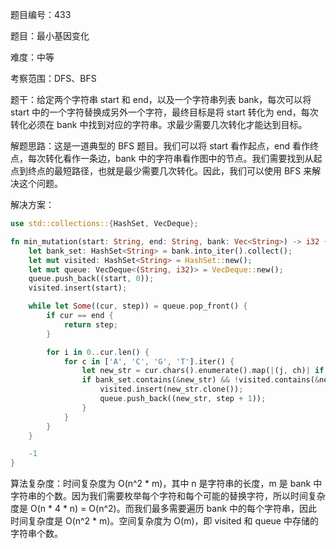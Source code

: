 题目编号：433

题目：最小基因变化

难度：中等

考察范围：DFS、BFS

题干：给定两个字符串 start 和 end，以及一个字符串列表 bank，每次可以将 start 中的一个字符替换成另外一个字符，最终目标是将 start 转化为 end，每次转化必须在 bank 中找到对应的字符串。求最少需要几次转化才能达到目标。

解题思路：这是一道典型的 BFS 题目。我们可以将 start 看作起点，end 看作终点，每次转化看作一条边，bank 中的字符串看作图中的节点。我们需要找到从起点到终点的最短路径，也就是最少需要几次转化。因此，我们可以使用 BFS 来解决这个问题。

解决方案：

```rust
use std::collections::{HashSet, VecDeque};

fn min_mutation(start: String, end: String, bank: Vec<String>) -> i32 {
    let bank_set: HashSet<String> = bank.into_iter().collect();
    let mut visited: HashSet<String> = HashSet::new();
    let mut queue: VecDeque<(String, i32)> = VecDeque::new();
    queue.push_back((start, 0));
    visited.insert(start);

    while let Some((cur, step)) = queue.pop_front() {
        if cur == end {
            return step;
        }

        for i in 0..cur.len() {
            for c in ['A', 'C', 'G', 'T'].iter() {
                let new_str = cur.chars().enumerate().map(|(j, ch)| if i == j { *c } else { ch }).collect::<String>();
                if bank_set.contains(&new_str) && !visited.contains(&new_str) {
                    visited.insert(new_str.clone());
                    queue.push_back((new_str, step + 1));
                }
            }
        }
    }

    -1
}
```

算法复杂度：时间复杂度为 O(n^2 * m)，其中 n 是字符串的长度，m 是 bank 中字符串的个数。因为我们需要枚举每个字符和每个可能的替换字符，所以时间复杂度是 O(n * 4 * n) = O(n^2)。而我们最多需要遍历 bank 中的每个字符串，因此时间复杂度是 O(n^2 * m)。空间复杂度为 O(m)，即 visited 和 queue 中存储的字符串个数。